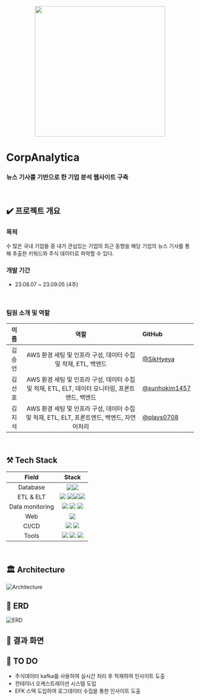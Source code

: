 <div align='center'>
<img src="https://github.com/data-engineering-team4/CorpAnalytica/assets/123959802/f7402690-9035-44bf-a646-3c87815bb3b2" width='350' >
</div>

# CorpAnalytica
### 뉴스 기사를 기반으로 한 기업 분석 웹사이트 구축
<br>

## ✔️ 프로젝트 개요
### 목적
수 많은 국내 기업들 중 내가 관심있는 기업의 최근 동향을 해당 기업의 뉴스 기사를 통해 추출한 키워드와 주식 데이터로 파악할 수 있다.
<br>

### 개발 기간
- 23.08.07 ~ 23.09.05 (4주)
<br>

### 팀원 소개 및 역할
|  이름  | 역할 | GitHub | 
| :---: | :---: | :--- |
| 김승언 | AWS 환경 세팅 및 인프라 구성, 데이터 수집 및 적재, ETL, 백엔드 | [@SikHyeya](https://github.com/SikHyeya) |
| 김선호 | AWS 환경 세팅 및 인프라 구성, 데이터 수집 및 적재, ETL, ELT, 데이터 모니터링, 프론트엔드, 백엔드 | [@sunhokim1457](https://github.com/sunhokim1457) |
| 김지석 | AWS 환경 세팅 및 인프라 구성, 데이터 수집 및 적재, ETL, ELT, 프론트엔드, 백엔드, 자연어처리 | [@plays0708](https://github.com/plays0708) |
<br>

## ⚒️ Tech Stack
| Field | Stack |
|:---:|:---:|
| Database | <img src="https://img.shields.io/badge/amazonredshift-8C4FFF?style=for-the-badge&logo=amazonredshift&logoColor=white"><img src="https://img.shields.io/badge/amazons3-569A31?style=for-the-badge&logo=amazons3&logoColor=white"> ||
| ETL & ELT | <img src="https://img.shields.io/badge/Docker-2496ED?style=for-the-badge&logo=docker&logoColor=white"/> <img src="https://img.shields.io/badge/Airflow-017CEE?style=for-the-badge&logo=Apache%20Airflow&logoColor=white"/><img src="https://img.shields.io/badge/python-3776AB?style=for-the-badge&logo=python&logoColor=white"><img src="https://img.shields.io/badge/dbt-FF694B?style=for-the-badge&logo=dbt&logoColor=white"> ||
| Data monitoring | <img src="https://img.shields.io/badge/prometheus-E6522C?style=for-the-badge&logo=prometheus&logoColor=white"> <img src="https://img.shields.io/badge/grafana-F46800?style=for-the-badge&logo=grafana&logoColor=white"> <img src="https://img.shields.io/badge/slack-4A154B?style=for-the-badge&logo=slack&logoColor=white">||
| Web | <img src="https://img.shields.io/badge/django-092E20?style=for-the-badge&logo=django&logoColor=white"> ||
| CI/CD | <img src="https://img.shields.io/badge/githubactions-2088FF?style=for-the-badge&logo=githubactions&logoColor=white"> <img src="https://img.shields.io/badge/amazonec2-FF9900?style=for-the-badge&logo=amazonec2&logoColor=white">||
| Tools | <img src="https://img.shields.io/badge/github-181717?style=for-the-badge&logo=github&logoColor=white"> <img src="https://img.shields.io/badge/figma-F24E1E?style=for-the-badge&logo=figma&logoColor=white"> <img src="https://img.shields.io/badge/notion-000000?style=for-the-badge&logo=notion&logoColor=white">||
<br>

## 🏛️ Architecture
![Architecture](https://github.com/data-engineering-team4/CorpAnalytica/assets/123959802/baef5021-01e5-404a-b8f8-122fe94b99e5)

## 🧩 ERD
![ERD](https://github.com/data-engineering-team4/CorpAnalytica/assets/123959802/315832b5-ae54-4f98-a394-85dec4bd0ebc)

## 🎁 결과 화면

## 💊 TO DO
- 주식데이터 kafka를 사용하여 실시간 처리 후 적재하여 인사이트 도출
- 컨테이너 오케스트레이션 시스템 도입
- EFK 스택 도입하여 로그데이터 수집을 통한 인사이트 도출



